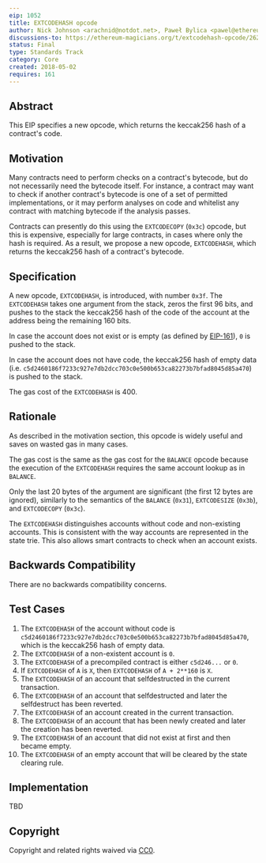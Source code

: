 ```yaml
---
eip: 1052
title: EXTCODEHASH opcode
author: Nick Johnson <arachnid@notdot.net>, Paweł Bylica <pawel@ethereum.org>
discussions-to: https://ethereum-magicians.org/t/extcodehash-opcode/262
status: Final
type: Standards Track
category: Core
created: 2018-05-02
requires: 161
---
```


## Abstract

This EIP specifies a new opcode, which returns the keccak256 hash of a contract's
code.

## Motivation

Many contracts need to perform checks on a contract's bytecode, but do not
necessarily need the bytecode itself. For instance, a contract may want to check
if another contract's bytecode is one of a set of permitted implementations, or
it may perform analyses on code and whitelist any contract with matching
bytecode if the analysis passes.

Contracts can presently do this using the `EXTCODECOPY` (`0x3c`) opcode, but this
is expensive, especially for large contracts, in cases where only the hash is
required. As a result, we propose a new opcode, `EXTCODEHASH`, which returns the
keccak256 hash of a contract's bytecode.

## Specification

A new opcode, `EXTCODEHASH`, is introduced, with number `0x3f`. The `EXTCODEHASH`
takes one argument from the stack, zeros the first 96 bits, and pushes to the
stack the keccak256 hash of the code of the account at the address being the
remaining 160 bits.

In case the account does not exist or is empty (as defined by
[EIP-161](./eip-161.md)), `0` is pushed to the stack.

In case the account does not have code, the keccak256 hash of empty data (i.e.
`c5d2460186f7233c927e7db2dcc703c0e500b653ca82273b7bfad8045d85a470`) is pushed to
the stack.

The gas cost of the `EXTCODEHASH` is 400.

## Rationale

As described in the motivation section, this opcode is widely useful and saves on
wasted gas in many cases.

The gas cost is the same as the gas cost for the `BALANCE` opcode because the
execution of the `EXTCODEHASH` requires the same account lookup as in `BALANCE`.

Only the last 20 bytes of the argument are significant (the first 12 bytes are
ignored), similarly to the semantics of the `BALANCE` (`0x31`), `EXTCODESIZE`
(`0x3b`), and `EXTCODECOPY` (`0x3c`).

The `EXTCODEHASH` distinguishes accounts without code and non-existing accounts.
This is consistent with the way accounts are represented in the state trie. This
also allows smart contracts to check when an account exists.

## Backwards Compatibility

There are no backwards compatibility concerns.

## Test Cases

1. The `EXTCODEHASH` of the account without code is
   `c5d2460186f7233c927e7db2dcc703c0e500b653ca82273b7bfad8045d85a470`,
   which is the keccak256 hash of empty data.
2. The `EXTCODEHASH` of a non-existent account is `0`.
3. The `EXTCODEHASH` of a precompiled contract is either `c5d246...` or `0`.
4. If `EXTCODEHASH` of `A` is `X`, then `EXTCODEHASH` of `A + 2**160` is `X`.
5. The `EXTCODEHASH` of an account that selfdestructed in the current
   transaction.
6. The `EXTCODEHASH` of an account that selfdestructed and later the
   selfdestruct has been reverted.
7. The `EXTCODEHASH` of an account created in the current transaction.
8. The `EXTCODEHASH` of an account that has been newly created and later
   the creation has been reverted.
9. The `EXTCODEHASH` of an account that did not exist at first and then
   became empty.
10. The `EXTCODEHASH` of an empty account that will be cleared by
    the state clearing rule.

## Implementation

TBD

## Copyright

Copyright and related rights waived via
[CC0](../LICENSE.md).
